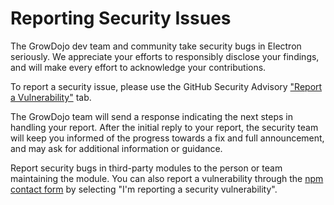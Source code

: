 # Reporting Security Issues

The GrowDojo dev team and community take security bugs in Electron seriously. We appreciate your efforts to responsibly disclose your findings, and will make every effort to acknowledge your contributions.
<!-- fix link -->
To report a security issue, please use the GitHub Security Advisory ["Report a Vulnerability"](https://github.com/grow-dojo/growdojo/security/advisories/new) tab.

The GrowDojo team will send a response indicating the next steps in handling your report. After the initial reply to your report, the security team will keep you informed of the progress towards a fix and full announcement, and may ask for additional information or guidance.

Report security bugs in third-party modules to the person or team maintaining the module. You can also report a vulnerability through the [npm contact form](https://www.npmjs.com/support) by selecting "I'm reporting a security vulnerability".
<!--
## The Electron Security Notification Process

For context on Electron's security notification process, please see the [Notifications](https://github.com/electron/governance/blob/main/wg-security/membership-and-notifications.md#notifications) section of the Security WG's [Membership and Notifications](https://github.com/electron/governance/blob/main/wg-security/membership-and-notifications.md) Governance document.

## Learning More About Security

To learn more about securing an Electron application, please see the [security tutorial](docs/tutorial/security.md).

-->
